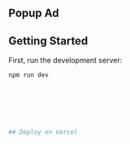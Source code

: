 ## Popup Ad

## Getting Started

First, run the development server:

```bash
npm run dev







## Deploy on Vercel


